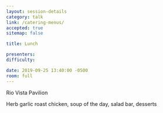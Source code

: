 ```yaml
---
layout: session-details
category: talk
link: /catering-menus/
accepted: true
sitemap: false

title: Lunch

presenters:
difficulty:

date: 2019-09-25 13:40:00 -0500
room: full
---
```

Rio Vista Pavilion

Herb garlic roast chicken, soup of the day, salad bar, desserts
